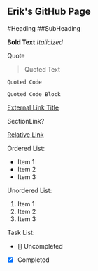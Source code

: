 ## Erik's GitHub Page ##

#Heading
##SubHeading

**Bold Text**
*Italicized*

Quote
> Quoted Text

`Quoted Code`

```
Quoted Code Block
```

[External Link Title](linkURL)

SectionLink?

[Relative Link](LINKpath)

Ordered List:
- Item 1
- Item 2
- Item 3

Unordered List:
1. Item 1
2. Item 2
3. Item 3

Task List:
- [] Uncompleted
- [x] Completed
